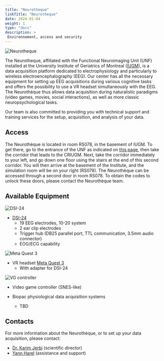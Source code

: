 ```yaml
---
title: "Neurotheque"
linkTitle: "Neurotheque"
date: 2024-01-04
weight: 1
type: "docs"
description: >
 Environnement, access and security
---
```


![Neurotheque](/images/documentation/neurotheque_banner.png)

The Neurotheque, affiliated with the Functional Neuroimaging Unit (UNF) installed at the University Institute of Geriatrics of Montreal ([IUGM](https://iugm.ca/)), is a data acquisition platform dedicated to electrophysiology and particularly to wireless electroencephalography (EEG). Our center has all the necessary equipment for setting up EEG acquisitions during various cognitive tasks and offers the possibility to use a VR headset simultaneously with the EEG. The Neurothèque thus allows data acquisition during naturalistic paradigms (video games, movies, social interactions), as well as more classic neuropsychological tasks.

Our team is also committed to providing you with technical support and training services for the setup, acquisition, and analysis of your data.

## Access

The Neurothèque is located in room RS078, in the basement of IUGM. To get there, go to the entrance of the UNF as indicated on [this page](https://unf-montreal.ca/documentation/facility/), then take the corridor that leads to the CRIUGM. Next, take the corridor immediately to your left, and go down one floor using the stairs at the end of this second corridor. You will then arrive at the basement of the Institute, and the simulation room will be on your right (RS078). The Neurothèque can be accessed through a second door in room RS078. To obtain the codes to unlock these doors, please contact the Neurothèque team.


## Available Equipment

![DSI-24](/images/documentation/dsi24.jpeg)
* [DSI-24](https://wearablesensing.com/dsi-24/)
    - 19 EEG electrodes, 10-20 system
    - 2 ear clip electrodes
    - Trigger hub (DB25 parallel port, TTL communication, 3.5mm audio connector)
    - EOG/ECG capability

![Meta Quest 3](/images/documentation/quest3.jpg)
* VR headset [Meta Quest 3](https://www.meta.com/ca/fr/quest/quest-3/)
    - With adapter for DSI-24

![VG controller](/images/documentation/vg_controllers.jpg)
* Video game controller (SNES-like)

* Biopac physiological data acquisition systems
    - TBD


## Contacts

For more information about the Neurothèque, or to set up your data acquisition, please contact:
- [Dr. Karim Jerbi](mailto:karim.jerbi.udem@gmail.com) (scientific director)
- [Yann Harel](mailto:yharel109@gmail.com) (assistance and support)
